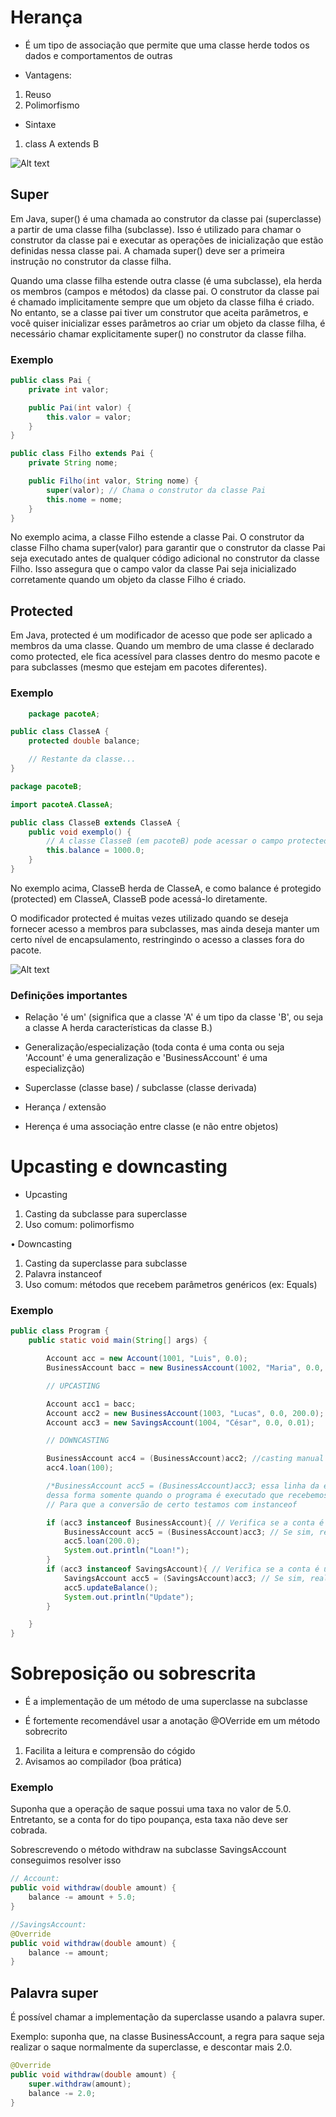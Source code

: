 # Herança

* É um tipo de associação que permite que uma classe herde todos os dados e comportamentos de outras

* Vantagens:
1. Reuso
2. Polimorfismo

* Sintaxe
1. class A extends B

![Alt text](image-7.png)

## Super

Em Java, super() é uma chamada ao construtor da classe pai (superclasse) a partir de uma classe filha (subclasse). Isso é utilizado para chamar o construtor da classe pai e executar as operações de inicialização que estão definidas nessa classe pai. A chamada super() deve ser a primeira instrução no construtor da classe filha.

Quando uma classe filha estende outra classe (é uma subclasse), ela herda os membros (campos e métodos) da classe pai. O construtor da classe pai é chamado implicitamente sempre que um objeto da classe filha é criado. No entanto, se a classe pai tiver um construtor que aceita parâmetros, e você quiser inicializar esses parâmetros ao criar um objeto da classe filha, é necessário chamar explicitamente super() no construtor da classe filha.

### Exemplo
~~~Java
public class Pai {
    private int valor;

    public Pai(int valor) {
        this.valor = valor;
    }
}

public class Filho extends Pai {
    private String nome;

    public Filho(int valor, String nome) {
        super(valor); // Chama o construtor da classe Pai
        this.nome = nome;
    }
}
~~~

No exemplo acima, a classe Filho estende a classe Pai. O construtor da classe Filho chama super(valor) para garantir que o construtor da classe Pai seja executado antes de qualquer código adicional no construtor da classe Filho. Isso assegura que o campo valor da classe Pai seja inicializado corretamente quando um objeto da classe Filho é criado.

## Protected 

Em Java, protected é um modificador de acesso que pode ser aplicado a membros da uma classe. Quando um membro de uma classe é declarado como protected, ele fica acessível para classes dentro do mesmo pacote e para subclasses (mesmo que estejam em pacotes diferentes).

### Exemplo

~~~Java
    package pacoteA;

public class ClasseA {
    protected double balance;

    // Restante da classe...
}
~~~
~~~Java
package pacoteB;

import pacoteA.ClasseA;

public class ClasseB extends ClasseA {
    public void exemplo() {
        // A classe ClasseB (em pacoteB) pode acessar o campo protected balance
        this.balance = 1000.0;
    }
}
~~~

No exemplo acima, ClasseB herda de ClasseA, e como balance é protegido (protected) em ClasseA, ClasseB pode acessá-lo diretamente.

O modificador protected é muitas vezes utilizado quando se deseja fornecer acesso a membros para subclasses, mas ainda deseja manter um certo nível de encapsulamento, restringindo o acesso a classes fora do pacote.

![Alt text](image-8.png)


### Definições importantes

* Relação 'é um' (significa que a classe 'A' é um tipo da classe 'B', ou seja a classe A herda características da classe B.)

* Generalização/especialização (toda conta é uma conta ou seja 'Account' é uma generalização e 'BusinessAccount' é uma especializção)

* Superclasse (classe base) / subclasse (classe derivada)

* Herança / extensão

* Herença é uma associação entre classe (e não entre objetos)

# Upcasting e downcasting

* Upcasting
1. Casting da subclasse para superclasse
2. Uso comum: polimorfismo

• Downcasting
1. Casting da superclasse para subclasse
2. Palavra instanceof
3. Uso comum: métodos que recebem parâmetros genéricos (ex: Equals)

### Exemplo

~~~Java
public class Program {
    public static void main(String[] args) {

        Account acc = new Account(1001, "Luis", 0.0);
        BusinessAccount bacc = new BusinessAccount(1002, "Maria", 0.0, 500.0);

        // UPCASTING

        Account acc1 = bacc;
        Account acc2 = new BusinessAccount(1003, "Lucas", 0.0, 200.0);
        Account acc3 = new SavingsAccount(1004, "César", 0.0, 0.01);

        // DOWNCASTING

        BusinessAccount acc4 = (BusinessAccount)acc2; //casting manual para forçar a conversão
        acc4.loan(100);

        /*BusinessAccount acc5 = (BusinessAccount)acc3; essa linha da erro pois o compilador não sabe que acc3 é uma savingAccount
        dessa forma somente quando o programa é executado que recebemos o erro. */
        // Para que a conversão de certo testamos com instanceof

        if (acc3 instanceof BusinessAccount){ // Verifica se a conta é uma instãncia de BusinessAccount
            BusinessAccount acc5 = (BusinessAccount)acc3; // Se sim, realiza a conversão BusinessAccount
            acc5.loan(200.0);
            System.out.println("Loan!");
        }
        if (acc3 instanceof SavingsAccount){ // Verifica se a conta é uma instãncia de SavingsAccount
            SavingsAccount acc5 = (SavingsAccount)acc3; // Se sim, realiza a conversão SavingsAccount
            acc5.updateBalance();
            System.out.println("Update");
        }

    }
}
~~~

# Sobreposição ou sobrescrita

* É a implementação de um método de uma superclasse na subclasse

* É fortemente recomendável usar a anotação @OVerride em um método sobrecrito
1. Facilita a leitura e comprensão do cógido
2. Avisamos ao compilador (boa prática)

### Exemplo

Suponha que a operação de saque possui uma taxa no valor de 5.0. Entretanto, se a conta for do tipo poupança, esta taxa não deve ser cobrada.

Sobrescrevendo o método withdraw na subclasse SavingsAccount conseguimos resolver isso

~~~Java
// Account:
public void withdraw(double amount) {
    balance -= amount + 5.0;
}

//SavingsAccount:
@Override
public void withdraw(double amount) {
    balance -= amount;
}

~~~

## Palavra super

É possível chamar a implementação da superclasse usando a palavra super.

Exemplo: suponha que, na classe BusinessAccount, a regra para saque seja realizar o saque normalmente da superclasse, e descontar mais 2.0.

~~~Java
@Override
public void withdraw(double amount) {
    super.withdraw(amount);
    balance -= 2.0;
}
~~~

